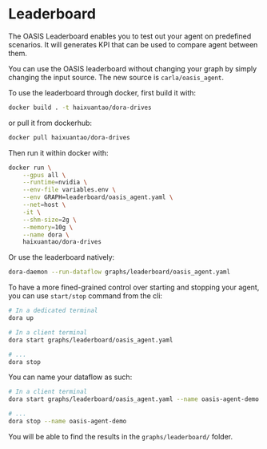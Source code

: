 # Leaderboard

The OASIS Leaderboard enables you to test out your agent on predefined scenarios. It will generates KPI that can be used to compare agent between them. 

You can use the OASIS leaderboard without changing your graph by simply changing the input source. The new source is `carla/oasis_agent`.

To use the leaderboard through docker, first build it with:
```bash
docker build . -t haixuantao/dora-drives
```

or pull it from dockerhub:
```bash
docker pull haixuantao/dora-drives
```

Then run it within docker with:

```bash
docker run \
    --gpus all \
    --runtime=nvidia \
    --env-file variables.env \
    --env GRAPH=leaderboard/oasis_agent.yaml \
    --net=host \
    -it \
    --shm-size=2g \
    --memory=10g \
    --name dora \
    haixuantao/dora-drives
```

Or use the leaderboard natively:
```bash
dora-daemon --run-dataflow graphs/leaderboard/oasis_agent.yaml
```

To have a more fined-grained control over starting and stopping your agent,
you can use `start/stop` command from the cli:



```bash
# In a dedicated terminal
dora up

# In a client terminal
dora start graphs/leaderboard/oasis_agent.yaml

# ...
dora stop
```

You can name your dataflow as such:
```bash
# In a client terminal
dora start graphs/leaderboard/oasis_agent.yaml --name oasis-agent-demo

# ...
dora stop --name oasis-agent-demo
```

You will be able to find the results in the `graphs/leaderboard/` folder.